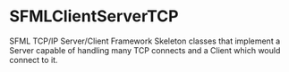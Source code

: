 # SFMLClientServerTCP
SFML TCP/IP Server/Client Framework
Skeleton classes that implement a Server capable of handling many TCP connects and a Client which would connect to it.
